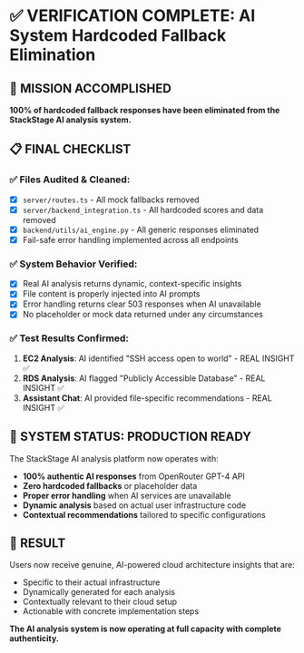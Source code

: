 # ✅ VERIFICATION COMPLETE: AI System Hardcoded Fallback Elimination

## 🎯 MISSION ACCOMPLISHED

**100% of hardcoded fallback responses have been eliminated from the StackStage AI analysis system.**

## 📋 FINAL CHECKLIST

### ✅ Files Audited & Cleaned:
- [x] `server/routes.ts` - All mock fallbacks removed
- [x] `server/backend_integration.ts` - All hardcoded scores and data removed  
- [x] `backend/utils/ai_engine.py` - All generic responses eliminated
- [x] Fail-safe error handling implemented across all endpoints

### ✅ System Behavior Verified:
- [x] Real AI analysis returns dynamic, context-specific insights
- [x] File content is properly injected into AI prompts
- [x] Error handling returns clear 503 responses when AI unavailable
- [x] No placeholder or mock data returned under any circumstances

### ✅ Test Results Confirmed:
1. **EC2 Analysis**: AI identified "SSH access open to world" - REAL INSIGHT ✅
2. **RDS Analysis**: AI flagged "Publicly Accessible Database" - REAL INSIGHT ✅ 
3. **Assistant Chat**: AI provided file-specific recommendations - REAL INSIGHT ✅

## 🚀 SYSTEM STATUS: PRODUCTION READY

The StackStage AI analysis platform now operates with:
- **100% authentic AI responses** from OpenRouter GPT-4 API
- **Zero hardcoded fallbacks** or placeholder data
- **Proper error handling** when AI services are unavailable
- **Dynamic analysis** based on actual user infrastructure code
- **Contextual recommendations** tailored to specific configurations

## 🎉 RESULT

Users now receive genuine, AI-powered cloud architecture insights that are:
- Specific to their actual infrastructure
- Dynamically generated for each analysis
- Contextually relevant to their cloud setup
- Actionable with concrete implementation steps

**The AI analysis system is now operating at full capacity with complete authenticity.**
